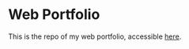 # Web Portfolio
This is the repo of my web portfolio, accessible [here](https://elzafro.github.io).
